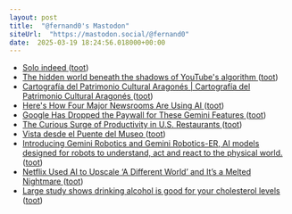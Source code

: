 ```yaml
---
layout: post
title:  "@fernand0's Mastodon"
siteUrl:  "https://mastodon.social/@fernand0"
date:  2025-03-19 18:24:56.018000+00:00
---
```

*  [Solo indeed ](https://avecesunafoto.wordpress.com/2025/03/19/solo-indeed) ([toot](https://mastodon.social/@fernand0/114190496300335202))
*  [The hidden world beneath the shadows of YouTube's algorithm ](https://www.bbc.com/future/article/20250306-inside-youtubes-hidden-world-of-forgotten-video) ([toot](https://mastodon.social/@fernand0/114190489359512820))
*  [Cartografía del Patrimonio Cultural Aragonés \| Cartografía del Patrimonio Cultural Aragonés ](https://cartografiapatrimoniocultural.unizar.es) ([toot](https://mastodon.social/@fernand0/114190314298402619))
*  [Here's How Four Major Newsrooms Are Using AI ](https://lifehacker.com/tech/how-major-newsrooms-are-using-a) ([toot](https://mastodon.social/@fernand0/114189968658069265))
*  [Google Has Dropped the Paywall for These Gemini Features ](https://lifehacker.com/tech/google-has-dropped-the-paywall-for-these-gemini-feature) ([toot](https://mastodon.social/@fernand0/114189760001380605))
*  [The Curious Surge of Productivity in U.S. Restaurants ](https://www.nber.org/papers/w3355) ([toot](https://mastodon.social/@fernand0/114189047988830398))
*  [Vista desde el Puente del Museo ](https://www.flickr.com/photos/fernand0/54374724731) ([toot](https://mastodon.social/@fernand0/114188933156029646))
*  [Introducing Gemini Robotics and Gemini Robotics-ER, AI models designed for robots to understand, act and react to the physical world. ](https://deepmind.google/discover/blog/gemini-robotics-brings-ai-into-the-physical-world) ([toot](https://mastodon.social/@fernand0/114188861635154735))
*  [Netflix Used AI to Upscale ‘A Different World’ and It’s a Melted Nightmare ](https://www.vice.com/en/article/netflix-used-ai-upscale-a-different-world) ([toot](https://mastodon.social/@fernand0/114188574243882361))
*  [Large study shows drinking alcohol is good for your cholesterol levels ](https://arstechnica.com/health/2025/03/large-study-shows-drinking-alcohol-is-good-for-your-cholesterol-levels) ([toot](https://mastodon.social/@fernand0/114188291696039205))
